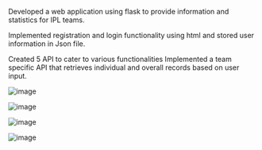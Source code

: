 Developed a web application using flask to provide information and statistics for IPL teams.

Implemented registration and login functionality using html and stored user information in Json file. 

Created 5 API to cater to various functionalities Implemented a team specific API that retrieves individual and overall records based on user input.

![image](https://github.com/sanjaychauhan001/IPL-API-serviec/assets/131572534/ae6397e2-5d9a-473b-bf92-1a5e71c78f91)

![image](https://github.com/sanjaychauhan001/IPL-API-serviec/assets/131572534/36f9ea01-c8fb-44a4-81fa-049306b50c2b)

![image](https://github.com/sanjaychauhan001/IPL-API-serviec/assets/131572534/c61f375e-8746-4a64-aafd-6f9ddccf4f9b)

![image](https://github.com/sanjaychauhan001/IPL-API-serviec/assets/131572534/fddc8f81-6480-40eb-bb73-9f483ae23134)



